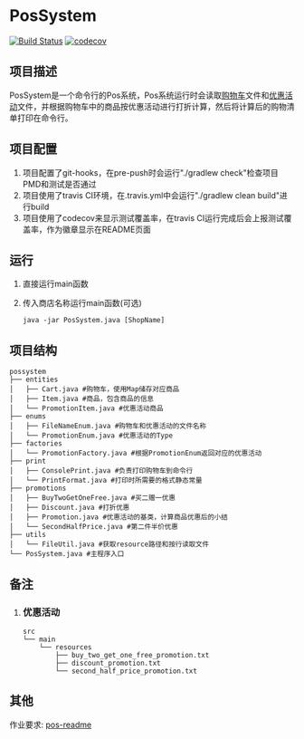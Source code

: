 # PosSystem

[![Build Status](https://travis-ci.com/liuyuhang997/PosSystem.svg?branch=master)](https://travis-ci.com/liuyuhang997/PosSystem)
[![codecov](https://codecov.io/gh/liuyuhang997/PosSystem/branch/master/graph/badge.svg)](https://codecov.io/gh/liuyuhang997/PosSystem)

## 项目描述

PosSystem是一个命令行的Pos系统，Pos系统运行时会读取[购物车]文件和[优惠活动]文件，并根据购物车中的商品按优惠活动进行打折计算，然后将计算后的购物清单打印在命令行。

## 项目配置

1. 项目配置了git-hooks，在pre-push时会运行"./gradlew check"检查项目PMD和测试是否通过
2. 项目使用了travis CI环境，在.travis.yml中会运行"./gradlew clean build"进行build
3. 项目使用了codecov来显示测试覆盖率，在travis CI运行完成后会上报测试覆盖率，作为徽章显示在README页面

## 运行

1. 直接运行main函数
2. 传入商店名称运行main函数(可选)

    ```shell
    java -jar PosSystem.java [ShopName]
    ```

## 项目结构

```text
possystem
├── entities
│   ├── Cart.java #购物车，使用Map储存对应商品
│   ├── Item.java #商品，包含商品的信息
│   └── PromotionItem.java #优惠活动商品
├── enums
│   ├── FileNameEnum.java #购物车和优惠活动的文件名称
│   └── PromotionEnum.java #优惠活动的Type
├── factories
│   └── PromotionFactory.java #根据PromotionEnum返回对应的优惠活动
├── print
│   ├── ConsolePrint.java #负责打印购物车到命令行
│   └── PrintFormat.java #打印时所需要的格式静态常量
├── promotions
│   ├── BuyTwoGetOneFree.java #买二赠一优惠
│   ├── Discount.java #打折优惠
│   ├── Promotion.java #优惠活动的基类，计算商品优惠后的小结
│   └── SecondHalfPrice.java #第二件半价优惠
├── utils
│   └── FileUtil.java #获取resource路径和按行读取文件
└── PosSystem.java #主程序入口
```

## 备注

1. ### 优惠活动

    ```text
    src
    └── main
        └── resources
            ├── buy_two_get_one_free_promotion.txt
            ├── discount_promotion.txt
            └── second_half_price_promotion.txt
    ```

## 其他

作业要求: [pos-readme]

[购物车]: src/main/resources/cart.txt
[优惠活动]: #优惠活动
[pos-readme]: pos-readme.md
